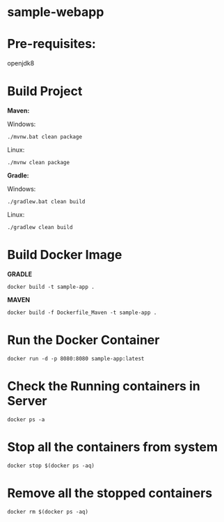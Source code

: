 # sample-webapp

# Pre-requisites:

openjdk8 

# Build Project 

**Maven:** 

Windows:
```
./mvnw.bat clean package
```
Linux:
```
./mvnw clean package
```
**Gradle:**

Windows:
```
./gradlew.bat clean build
```
Linux:
```
./gradlew clean build
```

# Build Docker Image 

**GRADLE**
```
docker build -t sample-app .
```

**MAVEN**

```
docker build -f Dockerfile_Maven -t sample-app .
```

# Run the Docker Container

```
docker run -d -p 8080:8080 sample-app:latest
```

# Check the Running containers in Server

```
docker ps -a
```

# Stop all the containers from system 

```
docker stop $(docker ps -aq)
```

# Remove all the stopped containers

```
docker rm $(docker ps -aq)
```

